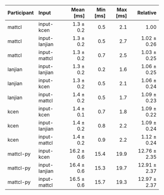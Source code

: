 | Participant | Input | Mean [ms] | Min [ms] | Max [ms] | Relative |
|:---|:---|---:|---:|---:|---:|
| mattcl | input-kcen | 1.3 ± 0.2 | 0.5 | 2.1 | 1.00 |
| mattcl | input-lanjian | 1.3 ± 0.2 | 0.5 | 2.7 | 1.02 ± 0.26 |
| mattcl | input-mattcl | 1.3 ± 0.2 | 0.7 | 2.5 | 1.03 ± 0.25 |
| lanjian | input-lanjian | 1.3 ± 0.2 | 0.2 | 1.6 | 1.06 ± 0.25 |
| lanjian | input-kcen | 1.3 ± 0.2 | 0.5 | 2.1 | 1.06 ± 0.24 |
| lanjian | input-mattcl | 1.4 ± 0.2 | 0.5 | 1.7 | 1.09 ± 0.23 |
| kcen | input-kcen | 1.4 ± 0.1 | 0.7 | 1.8 | 1.09 ± 0.22 |
| kcen | input-lanjian | 1.4 ± 0.2 | 0.8 | 2.2 | 1.09 ± 0.24 |
| kcen | input-mattcl | 1.4 ± 0.2 | 0.9 | 2.2 | 1.12 ± 0.24 |
| mattcl-py | input-kcen | 16.2 ± 0.6 | 15.4 | 19.9 | 12.76 ± 2.35 |
| mattcl-py | input-lanjian | 16.4 ± 0.6 | 15.3 | 19.7 | 12.91 ± 2.37 |
| mattcl-py | input-mattcl | 16.5 ± 0.6 | 15.7 | 19.3 | 12.97 ± 2.37 |
